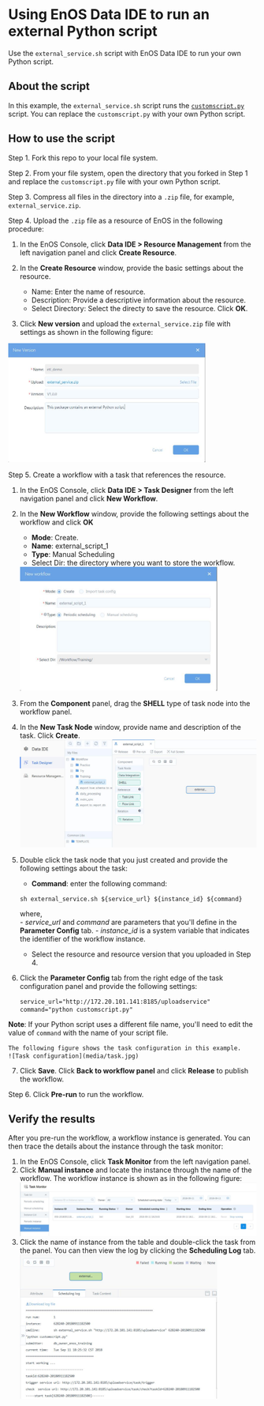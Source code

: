 # Using EnOS Data IDE to run an external Python script

Use the `external_service.sh` script with EnOS Data IDE to run your own Python script.

## About the script

In this example, the `external_service.sh` script runs the [`customscript.py`](customscript.py) script. You can replace the `customscript.py` with your own Python script.

## How to use the script

Step 1. Fork this repo to your local file system.

Step 2. From your file system, open the directory that you forked in Step 1 and replace the `customscript.py` file with your own Python script.

Step 3. Compress all files in the directory into a `.zip` file, for example, `external_service.zip`.

Step 4. Upload the `.zip` file as a resource of EnOS in the following procedure:

1. In the EnOS Console, click **Data IDE > Resource Management** from the left navigation panel and click **Create Resource**.
2. In the **Create Resource** window, provide the basic settings about the resource.
   - Name: Enter the name of resource.
   - Description: Provide a descriptive information about the resource.
   - Select Directory: Select the directy to save the resource.
	 Click **OK**.

3. Click **New version** and upload the `external_service.zip` file with settings as shown in the following figure:

  <img src="media/resource.jpg" alt="New version of resource" width="400"/>


Step 5. Create a workflow with a task that references the resource.
1. In the EnOS Console, click **Data IDE > Task Designer** from the left navigation panel and click **New Workflow**.
2. In the **New Workflow** window, provide the following settings about the workflow and click **OK**
	 - **Mode**: Create.
	 - **Name**: external_script_1
	 - **Type**: Manual Scheduling
	 - Select Dir: the directory where you want to store the workflow.
   <img src="media/new_workflow.jpg" alt="New workflow" width="400"/>

3. From the **Component** panel, drag the **SHELL** type of task node into the workflow panel.
4. In the **New Task Node** window, provide name and description of the task. Click **Create**.
   ![New task](media/new_task.jpg)
5. Double click the task node that you just created and provide the following settings about the task:
	 - **Command**: enter the following command:
	 ```
	 sh external_service.sh ${service_url} ${instance_id} ${command}
	 ```

   where,  
	 	- *service_url* and *command* are parameters that you'll define in the **Parameter Config** tab.
	 	- *instance_id* is a system variable that indicates the identifier of the workflow instance.
	 - Select the resource and resource version that you uploaded in Step 4.

6. Click the **Parameter Config** tab from the right edge of the task configuration panel and provide the following settings:
	```
	service_url="http://172.20.101.141:8185/uploadservice"    
	command="python customscript.py"  
	```
  **Note**: If your Python script uses a different file name, you'll need to edit the value of `command` with the name of your script file.

	The following figure shows the task configuration in this example.
	![Task configuration](media/task.jpg)

7. Click **Save**. Click **Back to workflow panel** and click **Release** to publish the workflow.

Step 6. Click **Pre-run** to run the workflow.

## Verify the results   

After you pre-run the workflow, a workflow instance is generated. You can then trace the details about the instance through the task monitor:
1. In the EnOS Console, click **Task Monitor** from the left navigation panel.
2. Click **Manual instance** and locate the instance through the name of the workflow. The workflow instance is shown as in the following figure:
	 ![Instance list](media/instance.jpg)
3. Click the name of instance from the table and double-click the task from the panel. You can then view the log by clicking the **Scheduling Log** tab.
    <img src="media/log.jpg" alt="Log" width="400"/>
